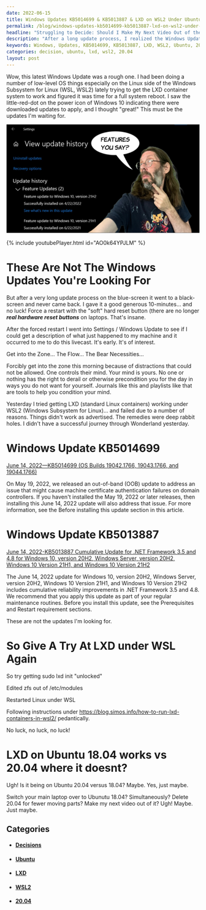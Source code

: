 ```yaml
---
date: 2022-06-15
title: Windows Updates KB5014699 & KB5013887 & LXD on WSL2 Under Ubuntu 20.04
permalink: /blog/windows-updates-kb5014699-kb5013887-lxd-on-wsl2-under-ubuntu-20-04/
headline: "Struggling to Decide: Should I Make My Next Video Out of the Arts?"
description: "After a long update process, I realized the Windows Updates I had downloaded weren't what I was looking for. I then tried to get LXD running under WSL2 on Ubuntu 20.04 but was unsuccessful. Switching to Ubuntu 18.04 allowed me to get LXD running, but now I'm faced with a difficult decision: do I make my next video out of the arts? Read my blog post to find out what I decide!"
keywords: Windows, Updates, KB5014699, KB5013887, LXD, WSL2, Ubuntu, 20.04, 18.04, Update Process, Forced Restart, Video, Arts, Decision, Commit
categories: decision, ubuntu, lxd, wsl2, 20.04
layout: post
---
```


Wow, this latest Windows Update was a rough one. I had been doing a number of
low-level OS things especially on the Linux side of the Windows Subsystem for
Linux (WSL, WSL2) lately trying to get the LXD container system to work and
figured it was time for a full system reboot. I saw the little-red-dot on the
power icon of Windows 10 indicating there were downloaded updates to apply, and
I thought "great!" This must be the updates I'm waiting for.

![21H2 View Update History Windows Feature Updates](/assets/images/21H2-view-update-history-windows-feature-updates.JPG)

{% include youtubePlayer.html id="AO0k64YPJLM" %}

# These Are Not The Windows Updates You're Looking For

But after a very long update process on the blue-screen it went to a
black-screen and never came back. I gave it a good generous 10-minutes... and
no luck! Force a restart with the "soft" hard reset button (there are no longer
***real hardware reset buttons*** on laptops. That's insane.

After the forced restart I went into Settings / Windows Update to see if I
could get a description of what just happened to my machine and it occurred to
me to do this livecast. It's early. It's of interest.

Get into the Zone... The Flow... The Bear Necessities...

Forcibly get into the zone this morning because of distractions that could not
be allowed. One controls their mind. Your mind is yours. No one or nothing has
the right to derail or otherwise precondition you for the day in ways you do
not want for yourself. Journals like this and playlists like that are tools to
help you condition your mind.

Yesterday I tried getting LXD (standard Linux containers) working under WSL2
(Windows Subsystem for Linux)... and failed due to a number of reasons. Things
didn't work as advertised. The remedies were deep rabbit holes. I didn't have a
successful journey through Wonderland yesterday.

# Windows Update KB5014699

[June 14, 2022—KB5014699 (OS Builds 19042.1766, 19043.1766, and 19044.1766)](https://support.microsoft.com/en-us/topic/june-14-2022-kb5014699-os-builds-19042-1766-19043-1766-and-19044-1766-5c81d49d-0b6e-4808-9485-1f54e5d1bb15)

On May 19, 2022, we released an out-of-band (OOB) update to address an issue
that might cause machine certificate authentication failures on domain
controllers. If you haven't installed the May 19, 2022 or later releases, then
installing this June 14, 2022 update will also address that issue. For more
information, see the Before installing this update section in this article.

# Windows Update KB5013887

[June 14, 2022-KB5013887 Cumulative Update for .NET Framework 3.5 and 4.8 for Windows 10, version 20H2, Windows Server, version 20H2, Windows 10 Version 21H1, and Windows 10 Version 21H2](https://support.microsoft.com/en-us/topic/june-14-2022-kb5013887-cumulative-update-for-net-framework-3-5-and-4-8-for-windows-10-version-20h2-windows-server-version-20h2-windows-10-version-21h1-and-windows-10-version-21h2-b3bba918-9e0e-49cf-81e4-ab86ab7f76b6)

The June 14, 2022 update for Windows 10, version 20H2, Windows Server, version
20H2, Windows 10 Version 21H1, and Windows 10 Version 21H2 includes cumulative
reliability improvements in .NET Framework 3.5 and 4.8. We recommend that you
apply this update as part of your regular maintenance routines. Before you
install this update, see the Prerequisites and Restart requirement sections.

These are not the updates I'm looking for.

# So Give A Try At LXD under WSL Again

So try getting sudo lxd init "unlocked"

Edited zfs out of /etc/modules

Restarted Linux under WSL

Following instructions under https://blog.simos.info/how-to-run-lxd-containers-in-wsl2/
pedantically.

No luck, no luck, no luck!

# LXD on Ubuntu 18.04 works vs 20.04 where it doesnt?

Ugh! Is it being on Ubuntu 20.04 versus 18.04? Maybe. Yes, just maybe.

Switch your main laptop over to Ubunutu 18.04? Simultaneously? Delete 20.04 for
fewer moving parts? Make my next video out of it? Ugh! Maybe. Just maybe.


## Categories

<ul>
<li><h4><a href='/decision/'>Decisions</a></h4></li>
<li><h4><a href='/ubuntu/'>Ubuntu</a></h4></li>
<li><h4><a href='/lxd/'>LXD</a></h4></li>
<li><h4><a href='/wsl2/'>WSL2</a></h4></li>
<li><h4><a href='/20-04/'>20.04</a></h4></li></ul>